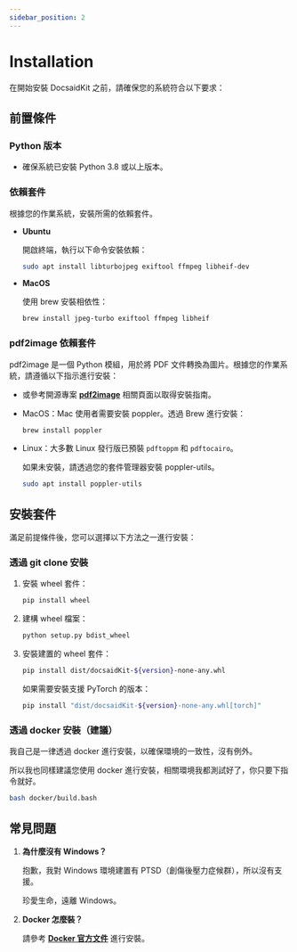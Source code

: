 ```yaml
---
sidebar_position: 2
---
```


# Installation

在開始安裝 DocsaidKit 之前，請確保您的系統符合以下要求：

## 前置條件

### Python 版本

- 確保系統已安裝 Python 3.8 或以上版本。

### 依賴套件

根據您的作業系統，安裝所需的依賴套件。

- **Ubuntu**

    開啟終端，執行以下命令安裝依賴：

    ```bash
    sudo apt install libturbojpeg exiftool ffmpeg libheif-dev
    ```

- **MacOS**

    使用 brew 安裝相依性：

    ```bash
    brew install jpeg-turbo exiftool ffmpeg libheif
    ```

### pdf2image 依賴套件

pdf2image 是一個 Python 模組，用於將 PDF 文件轉換為圖片。根據您的作業系統，請遵循以下指示進行安裝：

- 或參考開源專案 [**pdf2image**](https://github.com/Belval/pdf2image) 相關頁面以取得安裝指南。

- MacOS：Mac 使用者需要安裝 poppler。透過 Brew 進行安裝：

    ```bash
    brew install poppler
    ```

- Linux：大多數 Linux 發行版已預裝 `pdftoppm` 和 `pdftocairo`。

    如果未安裝，請透過您的套件管理器安裝 poppler-utils。

    ```bash
    sudo apt install poppler-utils
    ```

## 安裝套件

滿足前提條件後，您可以選擇以下方法之一進行安裝：

### 透過 git clone 安裝

1. 安裝 wheel 套件：

    ```bash
    pip install wheel
    ```

2. 建構 wheel 檔案：

    ```bash
    python setup.py bdist_wheel
    ```

3. 安裝建置的 wheel 套件：

    ```bash
    pip install dist/docsaidKit-${version}-none-any.whl
    ```

    如果需要安裝支援 PyTorch 的版本：

    ```bash
    pip install "dist/docsaidKit-${version}-none-any.whl[torch]"
    ```

### 透過 docker 安裝（建議）

我自己是一律透過 docker 進行安裝，以確保環境的一致性，沒有例外。

所以我也同樣建議您使用 docker 進行安裝，相關環境我都測試好了，你只要下指令就好。

```bash
bash docker/build.bash
```

## 常見問題

1. **為什麼沒有 Windows？**

    抱歉，我對 Windows 環境建置有 PTSD（創傷後壓力症候群），所以沒有支援。

    珍愛生命，遠離 Windows。

2. **Docker 怎麼裝？**

    請參考 [**Docker 官方文件**](https://docs.docker.com/get-docker/) 進行安裝。

